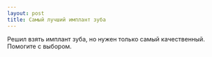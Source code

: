 ```yaml
---
layout: post 
title: Самый лучший имплант зуба 
--- 
```

Решил взять имплант зуба, но нужен только самый качественный. Помогите с выбором.